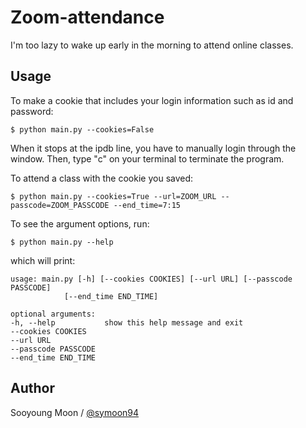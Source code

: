 # Zoom-attendance

I'm too lazy to wake up early in the morning to attend online classes.

## Usage

To make a cookie that includes your login information such as id and password:

    $ python main.py --cookies=False 

When it stops at the ipdb line, you have to manually login through the window. Then, type "c" on your terminal to terminate the program.

To attend a class with the cookie you saved:

    $ python main.py --cookies=True --url=ZOOM_URL --passcode=ZOOM_PASSCODE --end_time=7:15

To see the argument options, run:

    $ python main.py --help

which will print:

    usage: main.py [-h] [--cookies COOKIES] [--url URL] [--passcode PASSCODE]
                [--end_time END_TIME]

    optional arguments:
    -h, --help           show this help message and exit
    --cookies COOKIES
    --url URL
    --passcode PASSCODE
    --end_time END_TIME


## Author

Sooyoung Moon / [@symoon94](https://www.facebook.com/msy0128) 